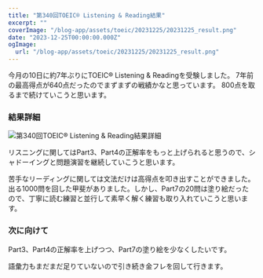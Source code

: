 ```yaml
---
title: "第340回TOEIC® Listening & Reading結果"
excerpt: ""
coverImage: "/blog-app/assets/toeic/20231225/20231225_result.png"
date: "2023-12-25T00:00:00.000Z"
ogImage:
  url: "/blog-app/assets/toeic/20231225/20231225_result.png"
---
```



今月の10日に約7年ぶりにTOEIC® Listening & Readingを受験しました。
7年前の最高得点が640点だったのでまずまずの戦績かなと思っています。
800点を取るまで続けていこうと思います。

### 結果詳細
![第340回TOEIC® Listening & Reading結果詳細](/blog-app/assets/toeic/20231225/20231225_detail.png)

リスニングに関してはPart3、Part4の正解率をもっと上げられると思うので、シャドーイングと問題演習を継続していこうと思います。 

苦手なリーディングに関しては文法だけは高得点を叩き出すことができました。出る1000問を回した甲斐がありました。しかし、Part7の20問は塗り絵だったので、丁寧に読む練習と並行して素早く解く練習も取り入れていこうと思います。

### 次に向けて
Part3、Part4の正解率を上げつつ、Part7の塗り絵を少なくしたいです。 

語彙力もまだまだ足りていないので引き続き金フレを回して行きます。 